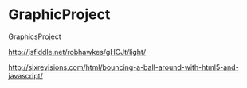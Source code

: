 # GraphicProject
GraphicsProject


http://jsfiddle.net/robhawkes/gHCJt/light/


http://sixrevisions.com/html/bouncing-a-ball-around-with-html5-and-javascript/
